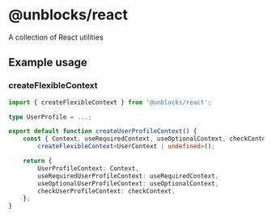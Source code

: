 # @unblocks/react

A collection of React utilities

## Example usage

### createFlexibleContext

```ts
import { createFlexibleContext } from '@unblocks/react';

type UserProfile = ...;

export default function createUserProfileContext() {
    const { Context, useRequiredContext, useOptionalContext, checkContext } =
        createFlexibleContext<UserContext | undefined>();

    return {
        UserProfileContext: Context,
        useRequiredUserProfileContext: useRequiredContext,
        useOptionalUserProfileContext: useOptionalContext,
        checkUserProfileContext: checkContext,
    };
}
```

